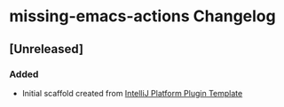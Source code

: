 <!-- Keep a Changelog guide -> https://keepachangelog.com -->

# missing-emacs-actions Changelog

## [Unreleased]
### Added
- Initial scaffold created from [IntelliJ Platform Plugin Template](https://github.com/JetBrains/intellij-platform-plugin-template)

